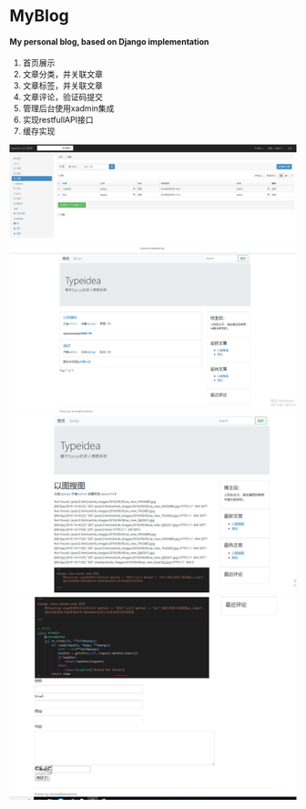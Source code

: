 # MyBlog

#### My personal blog, based on Django implementation

1. 首页展示
2. 文章分类，并关联文章
3. 文章标签，并关联文章
4. 文章评论，验证码提交
5. 管理后台使用xadmin集成
6. 实现restfullAPI接口
7. 缓存实现

![image](https://github.com/MRStonedb/MyBlog/blob/master/images/myblog_admin.jpg)
![image](https://github.com/MRStonedb/MyBlog/blob/master/images/myblog_index.jpg)
![image](https://github.com/MRStonedb/MyBlog/blob/master/images/myblog_detail.jpg)
![image](https://github.com/MRStonedb/MyBlog/blob/master/images/myblog_comment.jpg)
